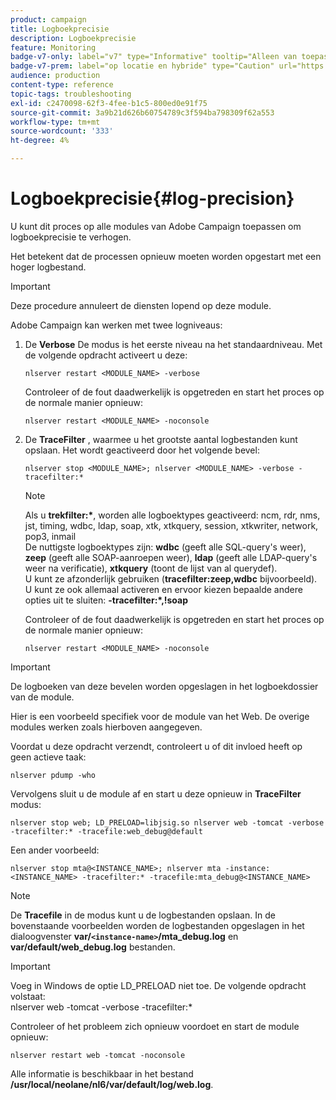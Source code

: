 ```yaml
---
product: campaign
title: Logboekprecisie
description: Logboekprecisie
feature: Monitoring
badge-v7-only: label="v7" type="Informative" tooltip="Alleen van toepassing op Campaign Classic v7"
badge-v7-prem: label="op locatie en hybride" type="Caution" url="https://experienceleague.adobe.com/docs/campaign-classic/using/installing-campaign-classic/architecture-and-hosting-models/hosting-models-lp/hosting-models.html?lang=nl" tooltip="Alleen van toepassing op on-premise en hybride implementaties"
audience: production
content-type: reference
topic-tags: troubleshooting
exl-id: c2470098-62f3-4fee-b1c5-800ed0e91f75
source-git-commit: 3a9b21d626b60754789c3f594ba798309f62a553
workflow-type: tm+mt
source-wordcount: '333'
ht-degree: 4%

---
```


# Logboekprecisie{#log-precision}



U kunt dit proces op alle modules van Adobe Campaign toepassen om logboekprecisie te verhogen.

Het betekent dat de processen opnieuw moeten worden opgestart met een hoger logbestand.

>[!IMPORTANT]
>
>Deze procedure annuleert de diensten lopend op deze module.

Adobe Campaign kan werken met twee logniveaus:

1. De **Verbose** De modus is het eerste niveau na het standaardniveau. Met de volgende opdracht activeert u deze:

   ```
   nlserver restart <MODULE_NAME> -verbose 
   ```

   Controleer of de fout daadwerkelijk is opgetreden en start het proces op de normale manier opnieuw:

   ```
   nlserver restart <MODULE_NAME> -noconsole
   ```

1. De **TraceFilter** , waarmee u het grootste aantal logbestanden kunt opslaan. Het wordt geactiveerd door het volgende bevel:

   ```
   nlserver stop <MODULE_NAME>; nlserver <MODULE_NAME> -verbose -tracefilter:*
   ```

   >[!NOTE]
   >
   >Als u **trekfilter:&#42;**, worden alle logboektypes geactiveerd: ncm, rdr, nms, jst, timing, wdbc, ldap, soap, xtk, xtkquery, session, xtkwriter, network, pop3, inmail\
   De nuttigste logboektypes zijn: **wdbc** (geeft alle SQL-query&#39;s weer), **zeep** (geeft alle SOAP-aanroepen weer), **ldap** (geeft alle LDAP-query&#39;s weer na verificatie), **xtkquery** (toont de lijst van al querydef).\
   U kunt ze afzonderlijk gebruiken (**tracefilter:zeep,wdbc** bijvoorbeeld). U kunt ze ook allemaal activeren en ervoor kiezen bepaalde andere opties uit te sluiten: **-tracefilter:&#42;,!soap**

   Controleer of de fout daadwerkelijk is opgetreden en start het proces op de normale manier opnieuw:

   ```
   nlserver restart <MODULE_NAME> -noconsole
   ```

>[!IMPORTANT]
>
De logboeken van deze bevelen worden opgeslagen in het logboekdossier van de module.

Hier is een voorbeeld specifiek voor de module van het Web. De overige modules werken zoals hierboven aangegeven.

Voordat u deze opdracht verzendt, controleert u of dit invloed heeft op geen actieve taak:

```
nlserver pdump -who
```

Vervolgens sluit u de module af en start u deze opnieuw in **TraceFilter** modus:

```
nlserver stop web; LD_PRELOAD=libjsig.so nlserver web -tomcat -verbose -tracefilter:* -tracefile:web_debug@default
```

Een ander voorbeeld:

```
nlserver stop mta@<INSTANCE_NAME>; nlserver mta -instance:<INSTANCE_NAME> -tracefilter:* -tracefile:mta_debug@<INSTANCE_NAME>
```

>[!NOTE]
>
De **Tracefile** in de modus kunt u de logbestanden opslaan. In de bovenstaande voorbeelden worden de logbestanden opgeslagen in het dialoogvenster **var/`<instance-name>`/mta_debug.log** en **var/default/web_debug.log** bestanden.

>[!IMPORTANT]
>
Voeg in Windows de optie LD_PRELOAD niet toe. De volgende opdracht volstaat:\
nlserver web -tomcat -verbose -tracefilter:&#42;

Controleer of het probleem zich opnieuw voordoet en start de module opnieuw:

```
nlserver restart web -tomcat -noconsole
```

Alle informatie is beschikbaar in het bestand **/usr/local/neolane/nl6/var/default/log/web.log**.
